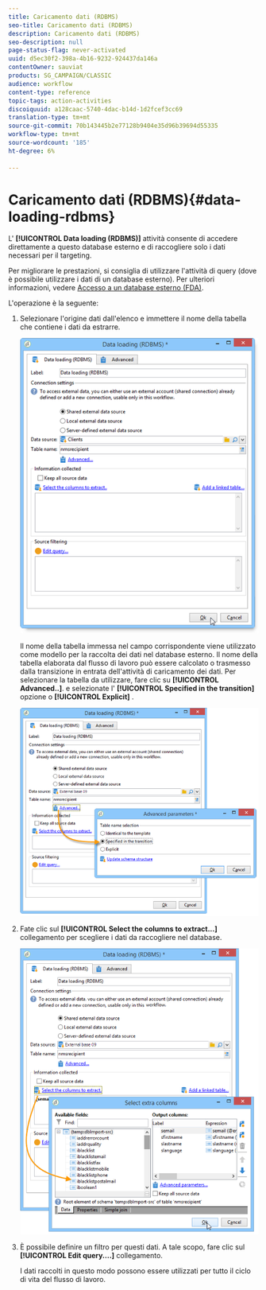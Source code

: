```yaml
---
title: Caricamento dati (RDBMS)
seo-title: Caricamento dati (RDBMS)
description: Caricamento dati (RDBMS)
seo-description: null
page-status-flag: never-activated
uuid: d5ec30f2-398a-4b16-9232-924437da146a
contentOwner: sauviat
products: SG_CAMPAIGN/CLASSIC
audience: workflow
content-type: reference
topic-tags: action-activities
discoiquuid: a128caac-5740-4dac-b14d-1d2fcef3cc69
translation-type: tm+mt
source-git-commit: 70b143445b2e77128b9404e35d96b39694d55335
workflow-type: tm+mt
source-wordcount: '185'
ht-degree: 6%

---
```



# Caricamento dati (RDBMS){#data-loading-rdbms}

L&#39; **[!UICONTROL Data loading (RDBMS)]** attività consente di accedere direttamente a questo database esterno e di raccogliere solo i dati necessari per il targeting.

Per migliorare le prestazioni, si consiglia di utilizzare l&#39;attività di query (dove è possibile utilizzare i dati di un database esterno). Per ulteriori informazioni, vedere [Accesso a un database esterno (FDA)](../../workflow/using/accessing-an-external-database--fda-.md).

L&#39;operazione è la seguente:

1. Selezionare l&#39;origine dati dall&#39;elenco e immettere il nome della tabella che contiene i dati da estrarre.

   ![](assets/s_advuser_wf_sgbd_sample_1.png)

   Il nome della tabella immessa nel campo corrispondente viene utilizzato come modello per la raccolta dei dati nel database esterno. Il nome della tabella elaborata dal flusso di lavoro può essere calcolato o trasmesso dalla transizione in entrata dell&#39;attività di caricamento dei dati. Per selezionare la tabella da utilizzare, fare clic su **[!UICONTROL Advanced..]**. e selezionate l&#39; **[!UICONTROL Specified in the transition]** opzione o **[!UICONTROL Explicit]** .

   ![](assets/s_advuser_wf_sgbd_sample_5.png)

1. Fate clic sul **[!UICONTROL Select the columns to extract...]** collegamento per scegliere i dati da raccogliere nel database.

   ![](assets/s_advuser_wf_sgbd_sample_2.png)

1. È possibile definire un filtro per questi dati. A tale scopo, fare clic sul **[!UICONTROL Edit query....]** collegamento.

   I dati raccolti in questo modo possono essere utilizzati per tutto il ciclo di vita del flusso di lavoro.

